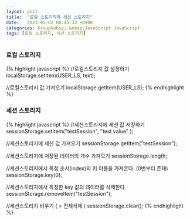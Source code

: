 ```yaml
---
layout: post
title:  "로컬 스토리지와 세션 스토리지"
date:   2023-05-02 00:45:33 +0900
categories: Group&nbsp;:&nbsp;JavaScript JavaScript
tags: [로컬 스토리지, 세션 스토리지]
---
```


### 로컬 스토리지

{% highlight javascript %}
//로컬스토리지 값 설정하기
localStorage.setItem(USER_LS, text);

//로컬스토리지 값 가져오기
localStorage.getItem(USER_LS);
{% endhighlight %}

### 세션 스토리지

{% highlight javascript %}
//세션스토리지에 세션 값 저장하기
sessionStorage.setItem("testSession", "test value" );

//세션스토리지에 세션 값 가져오기
sessionStorage.getItem("testSession");

//세션스토리지에 저장된 데이터의 개수 가져오기
sessionStorage.length;

//세션스토리지에서 특정 순서(index)의 키 이름을 가져온다. (0번부터 존재)
sessionStorage.key(0);

//세션스토리지에서 특정한 key 값의 데이터를 삭제한다. 
sessionStorage.removeItem("testSession");

//세션스토리지 비우기 ( = 전체삭제 )
sessionStorage.clear();
{% endhighlight %}